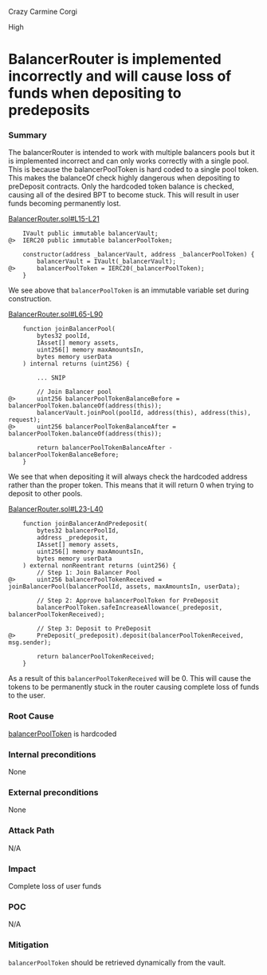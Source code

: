 Crazy Carmine Corgi

High

# BalancerRouter is implemented incorrectly and will cause loss of funds when depositing to predeposits

### Summary

The balancerRouter is intended to work with multiple balancers pools but it is implemented incorrect and can only works correctly with a single pool. This is because the balancerPoolToken is hard coded to a single pool token. This makes the balanceOf check highly dangerous when depositing to preDeposit contracts. Only the hardcoded token balance is checked, causing all of the desired BPT to become stuck. This will result in user funds becoming permanently lost.

[BalancerRouter.sol#L15-L21](https://github.com/sherlock-audit/2024-12-plaza-finance/blob/main/plaza-evm/src/BalancerRouter.sol#L15-L21)

        IVault public immutable balancerVault;
    @>  IERC20 public immutable balancerPoolToken;

        constructor(address _balancerVault, address _balancerPoolToken) {
            balancerVault = IVault(_balancerVault);
    @>      balancerPoolToken = IERC20(_balancerPoolToken);
        }

We see above that `balancerPoolToken` is an immutable variable set during construction.

[BalancerRouter.sol#L65-L90](https://github.com/sherlock-audit/2024-12-plaza-finance/blob/main/plaza-evm/src/BalancerRouter.sol#L65-L90)

        function joinBalancerPool(
            bytes32 poolId,
            IAsset[] memory assets,
            uint256[] memory maxAmountsIn,
            bytes memory userData
        ) internal returns (uint256) {

            ... SNIP

            // Join Balancer pool
    @>      uint256 balancerPoolTokenBalanceBefore = balancerPoolToken.balanceOf(address(this));
            balancerVault.joinPool(poolId, address(this), address(this), request);
    @>      uint256 balancerPoolTokenBalanceAfter = balancerPoolToken.balanceOf(address(this));

            return balancerPoolTokenBalanceAfter - balancerPoolTokenBalanceBefore;
        }

We see that when depositing it will always check the hardcoded address rather than the proper token. This means that it will return 0 when trying to deposit to other pools.

[BalancerRouter.sol#L23-L40](https://github.com/sherlock-audit/2024-12-plaza-finance/blob/main/plaza-evm/src/BalancerRouter.sol#L23-L40)

        function joinBalancerAndPredeposit(
            bytes32 balancerPoolId,
            address _predeposit,
            IAsset[] memory assets,
            uint256[] memory maxAmountsIn,
            bytes memory userData
        ) external nonReentrant returns (uint256) {
            // Step 1: Join Balancer Pool
    @>      uint256 balancerPoolTokenReceived = joinBalancerPool(balancerPoolId, assets, maxAmountsIn, userData);

            // Step 2: Approve balancerPoolToken for PreDeposit
            balancerPoolToken.safeIncreaseAllowance(_predeposit, balancerPoolTokenReceived);

            // Step 3: Deposit to PreDeposit
    @>      PreDeposit(_predeposit).deposit(balancerPoolTokenReceived, msg.sender);

            return balancerPoolTokenReceived;
        }

As a result of this `balancerPoolTokenReceived` will be 0. This will cause the tokens to be permanently stuck in the router causing complete loss of funds to the user.

### Root Cause

[balancerPoolToken](https://github.com/sherlock-audit/2024-12-plaza-finance/blob/main/plaza-evm/src/BalancerRouter.sol#L20) is hardcoded

### Internal preconditions

None

### External preconditions

None

### Attack Path

N/A

### Impact

Complete loss of user funds

### POC

N/A

### Mitigation

`balancerPoolToken` should be retrieved dynamically from the vault.